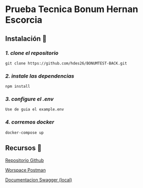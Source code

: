 # Prueba Tecnica Bonum Hernan Escorcia


## Instalación 🔧

### _1. clone el repositorio_

```
git clone https://github.com/hdes26/BONUMTEST-BACK.git
```

### _2. instale las dependencias_

```
npm install

```
### _3. configure el .env_

```
Use de guia el example.env

```
### _4. corremos docker_

```
docker-compose up

```

## Recursos 🔗
[Repositorio Github](https://github.com/hdes26/BONUMTEST-BACK) 


[Worspace Postman](https://www.postman.com/lunar-equinox-908337/workspace/test-bonum)



[Documentacion Swagger (local)](http://localhost:12001/api-doc/)
